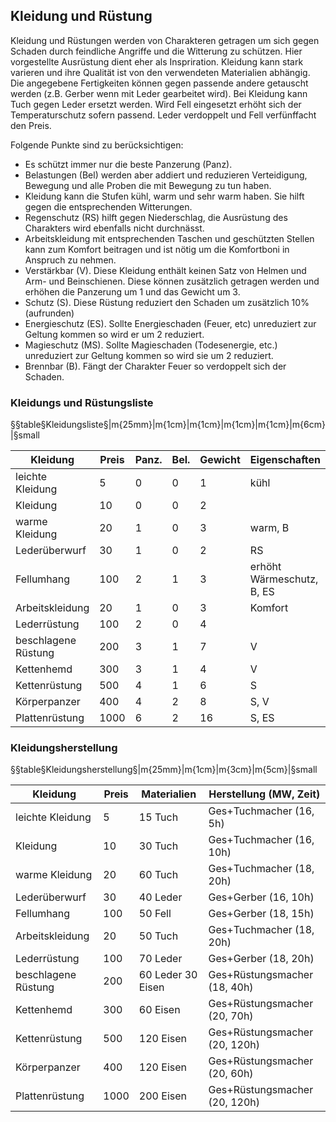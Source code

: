 ## Kleidung und Rüstung

Kleidung und Rüstungen werden von Charakteren getragen um sich gegen Schaden durch feindliche Angriffe und die
Witterung zu schützen. Hier vorgestellte Ausrüstung dient eher als Inspriration. Kleidung kann stark varieren und
ihre Qualität ist von den verwendeten Materialien abhängig. Die angegebene Fertigkeiten können gegen passende andere
getauscht werden (z.B. Gerber wenn mit Leder gearbeitet wird).
Bei Kleidung kann Tuch gegen Leder ersetzt werden. Wird Fell eingesetzt erhöht sich der Temperaturschutz sofern
passend. Leder verdoppelt und Fell verfünffacht den Preis.

Folgende Punkte sind zu berücksichtigen:

* Es schützt immer nur die beste Panzerung (Panz).
* Belastungen (Bel) werden aber addiert und reduzieren Verteidigung, Bewegung und alle Proben die mit Bewegung zu tun
haben.
* Kleidung kann die Stufen kühl, warm und sehr warm haben. Sie hilft gegen die entsprechenden Witterungen.
* Regenschutz (RS) hilft gegen Niederschlag, die Ausrüstung des Charakters wird ebenfalls nicht durchnässt.
* Arbeitskleidung mit entsprechenden Taschen und geschützten Stellen kann zum Komfort beitragen und ist nötig um
die Komfortboni in Anspruch zu nehmen.
* Verstärkbar (V). Diese Kleidung enthält keinen Satz von Helmen und Arm- und Beinschienen. Diese
können zusätzlich getragen werden und erhöhen die Panzerung um 1 und das Gewicht um 3.
* Schutz (S). Diese Rüstung reduziert den Schaden um zusätzlich 10% (aufrunden)
* Energieschutz (ES). Sollte Energieschaden (Feuer, etc) unreduziert zur Geltung kommen so wird er um 2 reduziert.
* Magieschutz (MS). Sollte Magieschaden (Todesenergie, etc.) unreduziert zur Geltung kommen so wird sie um 2 reduziert.
* Brennbar (B). Fängt der Charakter Feuer so verdoppelt sich der Schaden.

### Kleidungs und Rüstungsliste

§§table§Kleidungsliste§|m{25mm}|m{1cm}|m{1cm}|m{1cm}|m{1cm}|m{6cm}|§small

| Kleidung | Preis | Panz. | Bel. | Gewicht | Eigenschaften |
|----------|-------|-------|------|---------|---------------|
| leichte Kleidung | 5 | 0 | 0 | 1 | kühl |
| Kleidung | 10 | 0 | 0 | 2 | |
| warme Kleidung | 20 | 1 | 0 | 3 | warm, B |
| Lederüberwurf | 30 | 1 | 0 | 2 | RS |
| Fellumhang | 100 | 2 | 1 | 3 | erhöht Wärmeschutz, B, ES |
| Arbeitskleidung | 20 | 1 | 0 | 3 | Komfort |
| Lederrüstung | 100 | 2 | 0 | 4 | |
| beschlagene Rüstung | 200 | 3 | 1 | 7 | V |
| Kettenhemd | 300 | 3 | 1 | 4 | V |
| Kettenrüstung | 500 | 4 | 1 | 6 | S |
| Körperpanzer | 400 | 4 | 2 | 8 | S, V |
| Plattenrüstung | 1000 | 6 | 2 | 16 | S, ES |

### Kleidungsherstellung

§§table§Kleidungsherstellung§|m{25mm}|m{1cm}|m{3cm}|m{5cm}|§small

| Kleidung | Preis | Materialien | Herstellung (MW, Zeit) |
|----------|-------|-------------|------------------------|
| leichte Kleidung | 5 | 15 Tuch | Ges+Tuchmacher (16, 5h) |
| Kleidung | 10 | 30 Tuch | Ges+Tuchmacher (16, 10h) |
| warme Kleidung | 20 | 60 Tuch | Ges+Tuchmacher (18, 20h) |
| Lederüberwurf | 30 | 40 Leder | Ges+Gerber (16, 10h) |
| Fellumhang | 100 | 50 Fell | Ges+Gerber (18, 15h) |
| Arbeitskleidung | 20 | 50 Tuch | Ges+Tuchmacher (18, 20h) |
| Lederrüstung | 100 | 70 Leder | Ges+Gerber (18, 20h) |
| beschlagene Rüstung | 200 | 60 Leder 30 Eisen | Ges+Rüstungsmacher (18, 40h) |
| Kettenhemd | 300 | 60 Eisen | Ges+Rüstungsmacher (20, 70h) |
| Kettenrüstung | 500 | 120 Eisen | Ges+Rüstungsmacher (20, 120h) |
| Körperpanzer | 400 | 120 Eisen | Ges+Rüstungsmacher (20, 60h) |
| Plattenrüstung | 1000 | 200 Eisen | Ges+Rüstungsmacher (20, 120h) |
